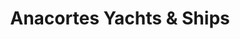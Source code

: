 ---
title: "Anacortes Yachts & Ships"
url: /anacortes/anacortes-yachts-und-ships/
shop: Allgemein
---